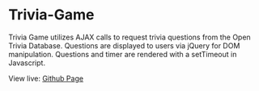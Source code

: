 # Trivia-Game

Trivia Game utilizes AJAX calls to request trivia questions from the Open Trivia Database. Questions are displayed to users via jQuery for DOM manipulation. Questions and timer are rendered with a setTimeout in Javascript. 

View live: [Github Page](https://lindsayluwho.github.io/Trivia-Game)
